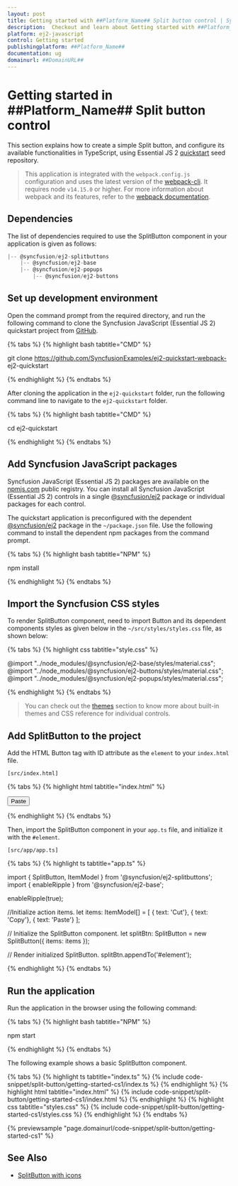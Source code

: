 ```yaml
---
layout: post
title: Getting started with ##Platform_Name## Split button control | Syncfusion
description:  Checkout and learn about Getting started with ##Platform_Name## Split button control of Syncfusion Essential JS 2 and more details.
platform: ej2-javascript
control: Getting started 
publishingplatform: ##Platform_Name##
documentation: ug
domainurl: ##DomainURL##
---
```


# Getting started in ##Platform_Name## Split button control

This section explains how to create a simple Split button, and configure its available functionalities in TypeScript, using Essential JS 2 [quickstart](https://github.com/SyncfusionExamples/ej2-quickstart-webpack-) seed repository.

> This application is integrated with the `webpack.config.js` configuration and uses the latest version of the [webpack-cli](https://webpack.js.org/api/cli/#commands). It requires node `v14.15.0` or higher. For more information about webpack and its features, refer to the [webpack documentation](https://webpack.js.org/guides/getting-started/).

## Dependencies

The list of dependencies required to use the SplitButton component in your application is given as follows:

```js
|-- @syncfusion/ej2-splitbuttons
    |-- @syncfusion/ej2-base
    |-- @syncfusion/ej2-popups
        |-- @syncfusion/ej2-buttons
```

## Set up development environment

Open the command prompt from the required directory, and run the following command to clone the Syncfusion JavaScript (Essential JS 2) quickstart project from [GitHub](https://github.com/SyncfusionExamples/ej2-quickstart-webpack-).

{% tabs %}
{% highlight bash tabtitle="CMD" %}

git clone https://github.com/SyncfusionExamples/ej2-quickstart-webpack- ej2-quickstart

{% endhighlight %}
{% endtabs %}

After cloning the application in the `ej2-quickstart` folder, run the following command line to navigate to the `ej2-quickstart` folder.

{% tabs %}
{% highlight bash tabtitle="CMD" %}

cd ej2-quickstart

{% endhighlight %}
{% endtabs %}

## Add Syncfusion JavaScript packages

Syncfusion JavaScript (Essential JS 2) packages are available on the [npmjs.com](https://www.npmjs.com/~syncfusionorg) public registry. You can install all Syncfusion JavaScript (Essential JS 2) controls in a single [@syncfusion/ej2](https://www.npmjs.com/package/@syncfusion/ej2) package or individual packages for each control.

The quickstart application is preconfigured with the dependent [@syncfusion/ej2](https://www.npmjs.com/package/@syncfusion/ej2) package in the `~/package.json` file. Use the following command to install the dependent npm packages from the command prompt.

{% tabs %}
{% highlight bash tabtitle="NPM" %}

npm install

{% endhighlight %}
{% endtabs %}

## Import the Syncfusion CSS styles

To render SplitButton component, need to import Button and its dependent components styles as given below in the `~/src/styles/styles.css` file, as shown below: 

{% tabs %}
{% highlight css tabtitle="style.css" %}

@import "../node_modules/@syncfusion/ej2-base/styles/material.css";
@import "../node_modules/@syncfusion/ej2-buttons/styles/material.css";
@import "../node_modules/@syncfusion/ej2-popups/styles/material.css";

{% endhighlight %}
{% endtabs %}

> You can check out the [themes](https://ej2.syncfusion.com/documentation/appearance/theme/) section to know more about built-in themes and CSS reference for individual controls.

## Add SplitButton to the project

Add the HTML Button tag with ID attribute as the `element` to your `index.html` file.

`[src/index.html]`

{% tabs %}
{% highlight html tabtitle="index.html" %}

<!DOCTYPE html>
<html lang="en">

<head>
    <title>Essential JS 2</title>
    <meta charset="utf-8" />
    <meta name="viewport" content="width=device-width, initial-scale=1.0, user-scalable=no" />
    <meta name="description" content="Essential JS 2" />
    <meta name="author" content="Syncfusion" />
    <link rel="shortcut icon" href="resources/favicon.ico" />
    <link href="https://maxcdn.bootstrapcdn.com/bootstrap/3.3.7/css/bootstrap.min.css" rel="stylesheet" />
</head>

<body>
    <div>
        <!--Element which is going to render-->
        <button id="element">Paste</button>
    </div>

</body>

</html>

{% endhighlight %}
{% endtabs %}

Then, import the SplitButton component in your `app.ts` file, and initialize it with the `#element`.

`[src/app/app.ts]`

{% tabs %}
{% highlight ts tabtitle="app.ts" %}

import { SplitButton, ItemModel } from '@syncfusion/ej2-splitbuttons';
import { enableRipple } from '@syncfusion/ej2-base';

enableRipple(true);

//Initialize action items.
let items: ItemModel[] = [
     { text: 'Cut'},
     { text: 'Copy'},
     { text: 'Paste'}
     ];

// Initialize the SplitButton component.
let splitBtn: SplitButton = new SplitButton({ items: items });

// Render initialized SplitButton.
splitBtn.appendTo('#element');

{% endhighlight %}
{% endtabs %}

## Run the application

Run the application in the browser using the following command:

{% tabs %}
{% highlight bash tabtitle="NPM" %}

npm start

{% endhighlight %}
{% endtabs %}

The following example shows a basic SplitButton component.

{% tabs %}
{% highlight ts tabtitle="index.ts" %}
{% include code-snippet/split-button/getting-started-cs1/index.ts %}
{% endhighlight %}
{% highlight html tabtitle="index.html" %}
{% include code-snippet/split-button/getting-started-cs1/index.html %}
{% endhighlight %}
{% highlight css tabtitle="styles.css" %}
{% include code-snippet/split-button/getting-started-cs1/styles.css %}
{% endhighlight %}
{% endtabs %}
          
{% previewsample "page.domainurl/code-snippet/split-button/getting-started-cs1" %}

## See Also

* [SplitButton with icons](./icons-and-separator#splitbutton-icons)
